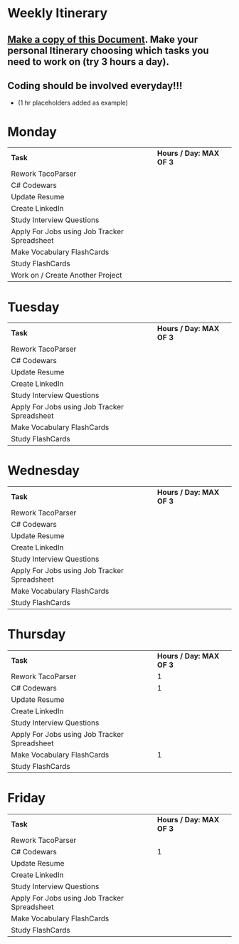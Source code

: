 # **Weekly Itinerary**

## **<span style="text-decoration:underline;">Make a copy of this Document</span>.  Make your personal Itinerary choosing which tasks you need to work on (try 3 hours a day).**

## **Coding should be involved everyday!!!**

- (1 hr placeholders added as example)

# **Monday**

<table>
  <tr>
   <td><strong>Task</strong>
   </td>
   <td><strong>Hours / Day: MAX OF 3</strong>
   </td>
  </tr>
  <tr>
   <td>Rework TacoParser
   </td>
   <td>
   </td>
  </tr>
  <tr>
   <td>C# Codewars
   </td>
   <td>
   </td>
  </tr>
  <tr>
   <td>Update Resume
   </td>
   <td>
   </td>
  </tr>
  <tr>
   <td>Create LinkedIn
   </td>
   <td>
   </td>
  </tr>
  <tr>
   <td>Study Interview Questions
   </td>
   <td>
   </td>
  </tr>
  <tr>
   <td>Apply For Jobs using Job Tracker Spreadsheet
   </td>
   <td>
   </td>
  </tr>
  <tr>
   <td>Make Vocabulary FlashCards
   </td>
   <td>
   </td>
  </tr>
  <tr>
   <td>Study FlashCards
   </td>
   <td>
   </td>
  </tr>
  <tr>
   <td>Work on / Create Another Project
   </td>
   <td>
   </td>
  </tr>
</table>

# **Tuesday**

<table>
  <tr>
   <td><strong>Task</strong>
   </td>
   <td><strong>Hours / Day: MAX OF 3</strong>
   </td>
  </tr>
  <tr>
   <td>Rework TacoParser
   </td>
   <td>
   </td>
  </tr>
  <tr>
   <td>C# Codewars
   </td>
   <td>
   </td>
  </tr>
  <tr>
   <td>Update Resume
   </td>
   <td>
   </td>
  </tr>
  <tr>
   <td>Create LinkedIn
   </td>
   <td>
   </td>
  </tr>
  <tr>
   <td>Study Interview Questions
   </td>
   <td>
   </td>
  </tr>
  <tr>
   <td>Apply For Jobs using Job Tracker Spreadsheet
   </td>
   <td>
   </td>
  </tr>
  <tr>
   <td>Make Vocabulary FlashCards
   </td>
   <td>
   </td>
  </tr>
  <tr>
   <td>Study FlashCards
   </td>
   <td>
   </td>
  </tr>
</table>

# **Wednesday**

<table>
  <tr>
   <td><strong>Task</strong>
   </td>
   <td><strong>Hours / Day: MAX OF 3</strong>
   </td>
  </tr>
  <tr>
   <td>Rework TacoParser
   </td>
   <td>
   </td>
  </tr>
  <tr>
   <td>C# Codewars
   </td>
   <td>
   </td>
  </tr>
  <tr>
   <td>Update Resume
   </td>
   <td>
   </td>
  </tr>
  <tr>
   <td>Create LinkedIn
   </td>
   <td>
   </td>
  </tr>
  <tr>
   <td>Study Interview Questions
   </td>
   <td>
   </td>
  </tr>
  <tr>
   <td>Apply For Jobs using Job Tracker Spreadsheet
   </td>
   <td>
   </td>
  </tr>
  <tr>
   <td>Make Vocabulary FlashCards
   </td>
   <td>
   </td>
  </tr>
  <tr>
   <td>Study FlashCards
   </td>
   <td>
   </td>
  </tr>
</table>

# **Thursday**

<table>
  <tr>
   <td><strong>Task</strong>
   </td>
   <td><strong>Hours / Day: MAX OF 3</strong>
   </td>
  </tr>
  <tr>
   <td>Rework TacoParser
   </td>
   <td>1
   </td>
  </tr>
  <tr>
   <td>C# Codewars
   </td>
   <td>1
   </td>
  </tr>
  <tr>
   <td>Update Resume
   </td>
   <td>
   </td>
  </tr>
  <tr>
   <td>Create LinkedIn
   </td>
   <td>
   </td>
  </tr>
  <tr>
   <td>Study Interview Questions
   </td>
   <td>
   </td>
  </tr>
  <tr>
   <td>Apply For Jobs using Job Tracker Spreadsheet
   </td>
   <td>
   </td>
  </tr>
  <tr>
   <td>Make Vocabulary FlashCards
   </td>
   <td>1
   </td>
  </tr>
  <tr>
   <td>Study FlashCards
   </td>
   <td>
   </td>
  </tr>
</table>

# **Friday**

<table>
  <tr>
   <td><strong>Task</strong>
   </td>
   <td><strong>Hours / Day: MAX OF 3</strong>
   </td>
  </tr>
  <tr>
   <td>Rework TacoParser
   </td>
   <td>
   </td>
  </tr>
  <tr>
   <td>C# Codewars
   </td>
   <td>1
   </td>
  </tr>
  <tr>
   <td>Update Resume
   </td>
   <td>
   </td>
  </tr>
  <tr>
   <td>Create LinkedIn
   </td>
   <td>
   </td>
  </tr>
  <tr>
   <td>Study Interview Questions
   </td>
   <td>
   </td>
  </tr>
  <tr>
   <td>Apply For Jobs using Job Tracker Spreadsheet
   </td>
   <td>
   </td>
  </tr>
  <tr>
   <td>Make Vocabulary FlashCards
   </td>
   <td>
   </td>
  </tr>
  <tr>
   <td>Study FlashCards
   </td>
   <td>
   </td>
  </tr>
</table>